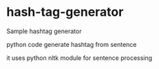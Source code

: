 # hash-tag-generator
Sample hashtag generator

python code generate hashtag from sentence

it uses python nltk module for sentence processing
